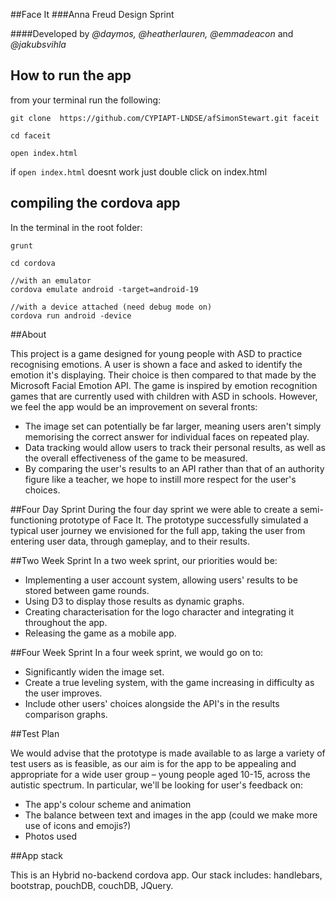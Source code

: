 ##Face It
###Anna Freud Design Sprint

####Developed by *@daymos, @heatherlauren, @emmadeacon* and *@jakubsvihla*

## How to run the app

from your terminal run the following:
```
git clone  https://github.com/CYPIAPT-LNDSE/afSimonStewart.git faceit

cd faceit

open index.html

```
if `open index.html` doesnt work just double click on index.html

## compiling the cordova app

In the terminal in the root folder:
```
grunt

cd cordova

//with an emulator
cordova emulate android -target=android-19

//with a device attached (need debug mode on)
cordova run android -device

```

##About

This project is a game designed for young people with ASD to practice recognising emotions. A user is shown a face and asked to identify the emotion it's displaying. Their choice is then compared to that made by the Microsoft Facial Emotion API. The game is inspired by emotion recognition games that are currently used with children with ASD in schools. However, we feel the app would be an improvement on several fronts:
* The image set can potentially be far larger, meaning users aren't simply memorising the correct answer for individual faces on repeated play.
* Data tracking would allow users to track their personal results, as well as the overall effectiveness of the game to be measured.
* By comparing the user's results to an API rather than that of an authority figure like a teacher, we hope to instill more respect for the user's choices.


##Four Day Sprint
During the four day sprint we were able to create a semi-functioning prototype of Face It. The prototype successfully simulated a typical user journey we envisioned for the full app, taking the user from entering user data, through gameplay, and to their results.

##Two Week Sprint
In a two week sprint, our priorities would be:

* Implementing a user account system, allowing users' results to be stored between game rounds.
* Using D3 to display those results as dynamic graphs.
* Creating characterisation for the logo character and integrating it throughout the app.
* Releasing the game as a mobile app.

##Four Week Sprint
In a four week sprint, we would go on to:

* Significantly widen the image set.
* Create a true leveling system, with the game increasing in difficulty as the user improves.
* Include other users' choices alongside the API's in the results comparison graphs.

##Test Plan

We would advise that the prototype is made available to as large a variety of test users as is feasible, as our aim is for the app to be appealing and appropriate for a wide user group – young people aged 10-15, across the autistic spectrum. In particular, we'll be looking for user's feedback on:
* The app's colour scheme and animation
* The balance between text and images in the app (could we make more use of icons and emojis?)
* Photos used

##App stack

This is an Hybrid no-backend cordova app.  Our stack includes: handlebars, bootstrap, pouchDB, couchDB, JQuery.  

